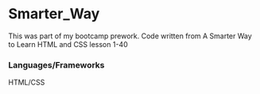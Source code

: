 # Smarter_Way
This was part of my bootcamp prework.
Code written from A Smarter Way to Learn HTML and CSS lesson 1-40

### Languages/Frameworks
HTML/CSS
